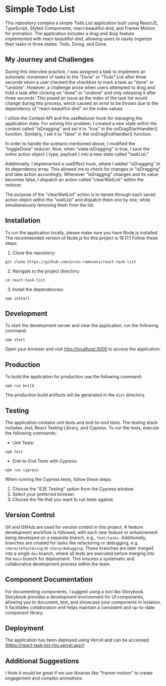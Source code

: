 # Simple Todo List

This repository contains a simple Todo List application built using ReactJS, TypeScript, Styled-Components, react-beautiful-dnd, and Framer Motion for animation. The application includes a drag and drop feature implemented with react-beautiful-dnd, allowing users to easily organize their tasks in three states: Todo, Doing, and Done.

## My Journey and Challenges

During this interview practice, I was assigned a task to implement an automatic movement of tasks to the "Done" or "Todo" List after three seconds when a user checked
the checkbox to mark a task as "done" or "undone". However, a challenge arose when users attempted to drag and hold a task after clicking on "done" or "undone" and
only releasing it after three seconds. This posed an issue as the index of the task list would change during this process, which caused an error to be thrown due to
the dependency of "react-beautiful-dnd" on the index values.

I utilize the Context API and the useReducer hook for managing the application state. For solving this problem, I created a new state within the context called "isDragging"
and set it to "true" in the onDragStartHandler() function. Similarly, I set it to "false" in the onDragEndHandler() function.

In order to handle the scenario mentioned above, I modified the "toggleDone" reducer. Now, when "state.isDragging" is true, I save the entire action object { type, payload }
into a new state called "taskList."

Additionally, I implemented a useEffect hook, where I added "isDragging" to its dependency array. This allowed me to check for changes in "isDragging" and take action accordingly. Whenever "isDragging" changes and its value becomes false, I dispatch an action called "clearWaitList" within the reducer.

The purpose of the "clearWaitList" action is to iterate through each saved action object within the "waitList" and dispatch them one by one, while simultaneously removing them from the list.

## Installation

To run the application locally, please make sure you have Node.js installed. The recommended version of Node.js for this project is 18.17.1 Follow these steps:

1. Clone the repository:

```
git clone https://github.com/arvin-ramezani/react-task-list
```

2. Navigate to the project directory:

```
cd react-task-list
```

3. Install the dependencies:

```
npm install
```

## Development

To start the development server and view the application, run the following command:

```
npm start
```

Open your browser and visit [http://localhost:3000](http://localhost:3000) to access the application.

## Production

To build the application for production use the following command:

```
npm run build
```

The production build artifacts will be generated in the `dist` directory.

## Testing

The application contains unit tests and end-to-end tests. The testing stack includes Jest, React Testing Library, and Cypress. To run the tests, execute the following commands:

- Unit Tests:

```
npm test
```

- End-to-End Tests with Cypress:

```
npm run cypress
```

When running the Cypress tests, follow these steps:

1. Choose the "E2E Testing" option from the Cypress window.
2. Select your preferred browser.
3. Choose the file that you want to run tests against.

## Version Control

Git and GitHub are used for version control in this project. A feature development workflow is followed, with each new feature or enhancement being developed on a separate branch, e.g., `feat/tasks`. Additionally, branches are created for tasks like refactoring or debugging, e.g. `chore/refactoring` or `chore/debugging`. These branches are later merged into a single `dev` branch, where all tests are executed before merging into the `main` branch for deployment. This ensures a systematic and collaborative development process within the team.

## Component Documentation

For documenting components, I suggest using a tool like Storybook. Storybook provides a development environment for UI components, allowing you to document, test, and showcase your components in isolation. It facilitates collaboration and helps maintain a consistent and up-to-date component library.

## Deployment

The application has been deployed using Vercel and can be accessed:
<br />
<a href="https://react-task-list-rho.vercel.app/">
(https://react-task-list-rho.vercel.app/)
</a>

## Additional Suggestions

I think it would be great if we use libraries like "framer-motion" to create engagement and complex animations.

